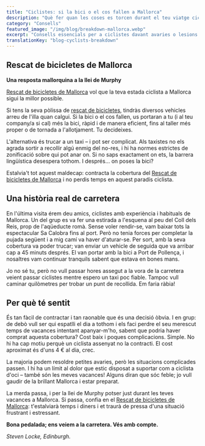 ```yaml
---
title: "Ciclistes: si la bici o el cos fallen a Mallorca"
description: "Què fer quan les coses es torcen durant el teu viatge ciclista a Mallorca"
category: "Consells"
featured_image: "/img/blog/breakdown-mallorca.webp"
excerpt: "Consells essencials per a ciclistes davant avaries o lesions a Mallorca. A qui trucar, on anar i com obtenir ajuda quan més la necessites."
translationKey: "blog-cyclists-breakdown"
---
```


## Rescat de bicicletes de Mallorca

**Una resposta mallorquina a la llei de Murphy**

<a href="https://mallorcacycleshuttle.company.site/products/Rescue-&-Recovery-c15728236" target="_blank">Rescat de bicicletes de Mallorca</a> vol que la teva estada ciclista a Mallorca sigui la millor possible.

Si tens la seva pòlissa de <a href="https://mallorcacycleshuttle.company.site/products/Rescue-&-Recovery-c15728236" target="_blank">rescat de bicicletes</a>, tindràs diversos vehicles arreu de l'illa quan calgui. Si la bici o el cos fallen, us portaran a tu (i al teu company/a si cal) més la bici, ràpid i de manera eficient, fins al taller més proper o de tornada a l'allotjament. Tu decideixes.

L'alternativa és trucar a un taxi – i pot ser complicat. Als taxistes no els agrada sortir a recollir algú enmig del no-res, i hi ha normes estrictes de zonificació sobre qui pot anar on. Si no saps exactament on ets, la barrera lingüística desespera tothom. I després… on poses la bici?

Estalvia't tot aquest maldecap: contracta la cobertura del <a href="https://mallorcacycleshuttle.company.site/products/Rescue-&-Recovery-c15728236" target="_blank">Rescat de bicicletes de Mallorca</a> i no perdis temps en aquest paradís ciclista.

## Una història real de carretera

En l'última visita érem deu amics, ciclistes amb experiència i habituals de Mallorca. Un del grup es va fer una estirada a l'esquena al peu del Coll dels Reis, prop de l'aqüeducte romà. Sense voler rendir-se, vam baixar tots la espectacular Sa Calobra fins al port. Però no tenia forces per completar la pujada següent i a mig camí va haver d'aturar-se. Per sort, amb la seva cobertura va poder trucar; van enviar un vehicle de seguida que va arribar cap a 45 minuts després. El van portar amb la bici a Port de Pollença, i nosaltres vam continuar tranquils sabent que estava en bones mans.

Jo no sé tu, però no vull passar hores assegut a la vora de la carretera veient passar ciclistes mentre espero un taxi poc fiable. Tampoc vull caminar quilòmetres per trobar un punt de recollida. Em faria ràbia!

## Per què té sentit

És tan fàcil de contractar i tan raonable que és una decisió òbvia. I en grup: de debò vull ser qui espatlli el dia a tothom i els faci perdre el seu merescut temps de vacances intentant apanyar-m'ho, sabent que podria haver comprat aquesta cobertura? Cost baix i poques complicacions. Simple. No hi ha cap motiu perquè un ciclista assenyat no la contracti. El cost aproximat és d'uns 4 € al dia, crec.

La majoria podem resoldre petites avaries, però les situacions complicades passen. I hi ha un límit al dolor que estic disposat a suportar com a ciclista d'oci – també són les meves vacances! Alguns diran que sóc feble; jo vull gaudir de la brillant Mallorca i estar preparat.

La merda passa, i per la llei de Murphy potser just durant les teves vacances a Mallorca. Si passa, confia en el <a href="https://mallorcacycleshuttle.company.site/products/Rescue-&-Recovery-c15728236" target="_blank">Rescat de bicicletes de Mallorca</a>: t'estalviarà temps i diners i et traurà de pressa d'una situació frustrant i estressant.

**Bona pedalada; ens veiem a la carretera. Vés amb compte.**

*Steven Locke, Edinburgh.*
